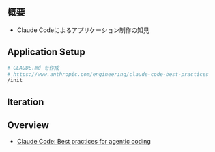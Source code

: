 ## 概要

- Claude Codeによるアプリケーション制作の知見

## Application Setup

```sh
# CLAUDE.md を作成
# https://www.anthropic.com/engineering/claude-code-best-practices
/init
```

## Iteration

## Overview

- [Claude Code: Best practices for agentic coding](https://www.anthropic.com/engineering/claude-code-best-practices)

